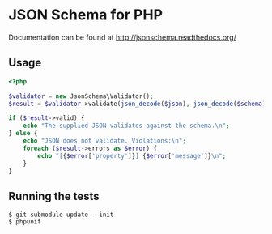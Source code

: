# JSON Schema for PHP

Documentation can be found at http://jsonschema.readthedocs.org/

## Usage

```php
<?php

$validator = new JsonSchema\Validator();
$result = $validator->validate(json_decode($json), json_decode($schema));

if ($result->valid) {
    echo "The supplied JSON validates against the schema.\n";
} else {
    echo "JSON does not validate. Violations:\n";
    foreach ($result->errors as $error) {
        echo "[{$error['property']}] {$error['message']}\n";
    }
}
```

## Running the tests

    $ git submodule update --init
    $ phpunit
